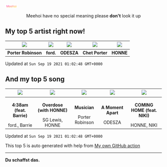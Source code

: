[![Meehoi Logo](https://github.com/beam41/beam41/raw/master/mh.svg)](http://my.meehoi.me/)
<p align="center">Meehoi have no special meaning please <b>don't</b> look it up</p>

## My top 5 artist right now!
<!-- table start -->
|<img src="https://i.scdn.co/image/ab6761610000f1781804f56bdcb9322c5f3f8f21">|<img src="https://i.scdn.co/image/ab6761610000f178f147ebb52847d4746bccede1">|<img src="https://i.scdn.co/image/ab6761610000f17870cc86dd8a11e2d4383d6852">|<img src="https://i.scdn.co/image/ab6761610000f178272c9d3c142281308934675f">|<img src="https://i.scdn.co/image/ab6761610000f178c8db673b6abf599da60d633b">|
| :---: | :---: | :---: | :---: | :---: |
|<b>Porter Robinson</b>|<b>ford.</b>|<b>ODESZA</b>|<b>Chet Porter</b>|<b>HONNE</b>|

Updated at `Sun Sep 19 2021 01:02:48 GMT+0000`
<!-- table end -->

## And my top 5 song
<!-- table song start -->
|<img src="https://i.scdn.co/image/ab67616d00001e02dbbdb2f6843714b3daa043a0">|<img src="https://i.scdn.co/image/ab67616d00001e02113ef593aa679b556f0659b2">|<img src="https://i.scdn.co/image/ab67616d00001e027d6ac8b4a84ad4b342050d87">|<img src="https://i.scdn.co/image/ab67616d00001e0299a3a1c380019cdc2ba9b8c2">|<img src="https://i.scdn.co/image/ab67616d00001e02d391582299ef9af6ff8fdcc3">|
| :---: | :---: | :---: | :---: | :---: |
|<p><b>4:38am (feat. Barrie)</b></p> ford., Barrie|<p><b>Overdose (with HONNE)</b></p> SG Lewis, HONNE|<p><b>Musician</b></p> Porter Robinson|<p><b>A Moment Apart</b></p> ODESZA|<p><b>COMING HOME (feat. NIKI)</b></p> HONNE, NIKI|

Updated at `Sun Sep 19 2021 01:02:48 GMT+0000`
<!-- table song end -->

This top 5 is auto generated with help from [My own GitHub action](https://github.com/beam41/spotify-listening)

---

**Du schaffst das.**